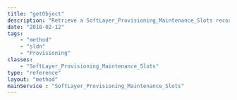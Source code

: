 ```yaml
---
title: "getObject"
description: "Retrieve a SoftLayer_Provisioning_Maintenance_Slots record."
date: "2018-02-12"
tags:
    - "method"
    - "sldn"
    - "Provisioning"
classes:
    - "SoftLayer_Provisioning_Maintenance_Slots"
type: "reference"
layout: "method"
mainService : "SoftLayer_Provisioning_Maintenance_Slots"
---
```


